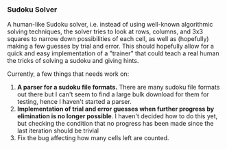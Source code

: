 ### Sudoku Solver

A human-like Sudoku solver, i.e. instead of using well-known algorithmic solving techniques, the solver tries to look at rows, columns, and 3x3 squares to narrow down possibilities of each cell, as well as (hopefully) making a few guesses by trial and error. This should hopefully allow for a quick and easy implementation of a "trainer" that could teach a real human the tricks of solving a sudoku and giving hints.

Currently, a few things that needs work on:

1. **A parser for a sudoku file formats.** There are many sudoku file formats out there but I can't seem to find a large bulk download for them for testing, hence I haven't started a parser.
2. **Implementation of trial and error guesses when further progress by elimination is no longer possible**. I haven't decided how to do this yet, but checking the condition that no progress has been made since the last iteration should be trivial
3. Fix the bug affecting how many cells left are counted.
